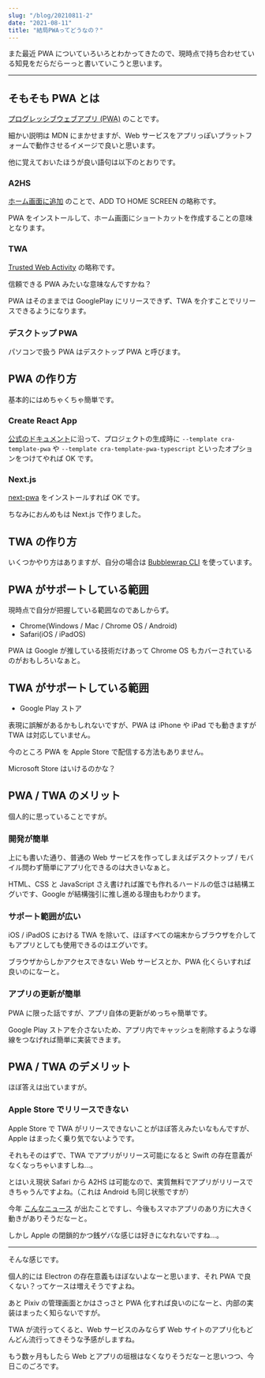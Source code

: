 ```yaml
---
slug: "/blog/20210811-2"
date: "2021-08-11"
title: "結局PWAってどうなの？"
---
```


また最近 PWA についていろいろとわかってきたので、現時点で持ち合わせている知見をだらだらーっと書いていこうと思います。

---

## そもそも PWA とは

[プログレッシブウェブアプリ (PWA)](https://developer.mozilla.org/ja/docs/Web/Progressive_web_apps) のことです。

細かい説明は MDN にまかせますが、Web サービスをアプリっぽいプラットフォームで動作させるイメージで良いと思います。

他に覚えておいたほうが良い語句は以下のとおりです。

### A2HS

[ホーム画面に追加](https://developer.mozilla.org/ja/docs/Web/Progressive_web_apps/Add_to_home_screen) のことで、ADD TO HOME SCREEN の略称です。

PWA をインストールして、ホーム画面にショートカットを作成することの意味となります。

### TWA

[Trusted Web Activity](https://developer.chrome.com/docs/android/trusted-web-activity/overview/) の略称です。

信頼できる PWA みたいな意味なんですかね？

PWA はそのままでは GooglePlay にリリースできず、TWA を介すことでリリースできるようになります。

### デスクトップ PWA

パソコンで扱う PWA はデスクトップ PWA と呼びます。

## PWA の作り方

基本的にはめちゃくちゃ簡単です。

### Create React App

[公式のドキュメント](https://create-react-app.dev/docs/making-a-progressive-web-app/)に沿って、プロジェクトの生成時に `--template cra-template-pwa` や `--template cra-template-pwa-typescript` といったオプションをつけてやれば OK です。

### Next.js

[next-pwa](https://www.npmjs.com/package/next-pwa) をインストールすれば OK です。

ちなみにおんめもは Next.js で作りました。

## TWA の作り方

いくつかやり方はありますが、自分の場合は [Bubblewrap CLI](https://www.npmjs.com/package/@bubblewrap/cli) を使っています。

## PWA がサポートしている範囲

現時点で自分が把握している範囲なのであしからず。

- Chrome(Windows / Mac / Chrome OS / Android)
- Safari(iOS / iPadOS)

PWA は Google が推している技術だけあって Chrome OS もカバーされているのがおもしろいなぁと。

## TWA がサポートしている範囲

- Google Play ストア

表現に誤解があるかもしれないですが、PWA は iPhone や iPad でも動きますが TWA は対応していません。

今のところ PWA を Apple Store で配信する方法もありません。

Microsoft Store はいけるのかな？

## PWA / TWA のメリット

個人的に思っていることですが。

### 開発が簡単

上にも書いた通り、普通の Web サービスを作ってしまえばデスクトップ / モバイル問わず簡単にアプリ化できるのは大きいなぁと。

HTML、CSS と JavaScript さえ書ければ誰でも作れるハードルの低さは結構エグいです、Google が結構強引に推し進める理由もわかります。

### サポート範囲が広い

iOS / iPadOS における TWA を除いて、ほぼすべての端末からブラウザを介してもアプリとしても使用できるのはエグいです。

ブラウザからしかアクセスできない Web サービスとか、PWA 化くらいすれば良いのになーと。

### アプリの更新が簡単

PWA に限った話ですが、アプリ自体の更新がめっちゃ簡単です。

Google Play ストアを介さないため、アプリ内でキャッシュを削除するような導線をつなげれば簡単に実装できます。

## PWA / TWA のデメリット

ほぼ答えは出ていますが。

### Apple Store でリリースできない

Apple Store で TWA がリリースできないことがほぼ答えみたいなもんですが、Apple はまったく乗り気でないようです。

それもそのはずで、TWA でアプリがリリース可能になると Swift の存在意義がなくなっちゃいますしね…。

とはいえ現状 Safari から A2HS は可能なので、実質無料でアプリがリリースできちゃうんですよね。（これは Android も同じ状態ですが）

今年 [こんなニュース](https://japanese.engadget.com/apple-pwa-appstore-notlimited-043030449.html) が出たことですし、今後もスマホアプリのあり方に大きく動きがありそうだなーと。

しかし Apple の閉鎖的かつ銭ゲバな感じは好きになれないですね…。

---

そんな感じです。

個人的には Electron の存在意義もほぼないよなーと思います、それ PWA で良くない？ってケースは増えそうですよね。

あと Pixiv の管理画面とかはさっさと PWA 化すれば良いのになーと、内部の実装はまったく知らないですが。

TWA が流行ってくると、Web サービスのみならず Web サイトのアプリ化もどんどん流行ってきそうな予感がしますね。

もう数ヶ月もしたら Web とアプリの垣根はなくなりそうだなーと思いつつ、今日このごろです。
